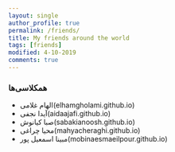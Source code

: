 ```yaml
---
layout: single
author_profile: true
permalink: /friends/
title: My friends around the world
tags: [friends]
modified: 4-10-2019
comments: true
---
```


### همکلاسی‌ها
* الهام غلامی(elhamgholami.github.io)
* آیدا نجفی(aidaajafi.github.io)
* صبا کیانوش(sabakianoosh.github.io)
* محیا چراغی(mahyacheraghi.github.io)
* مبینا اسمعیل پور(mobinaesmaeilpour.github.io)


